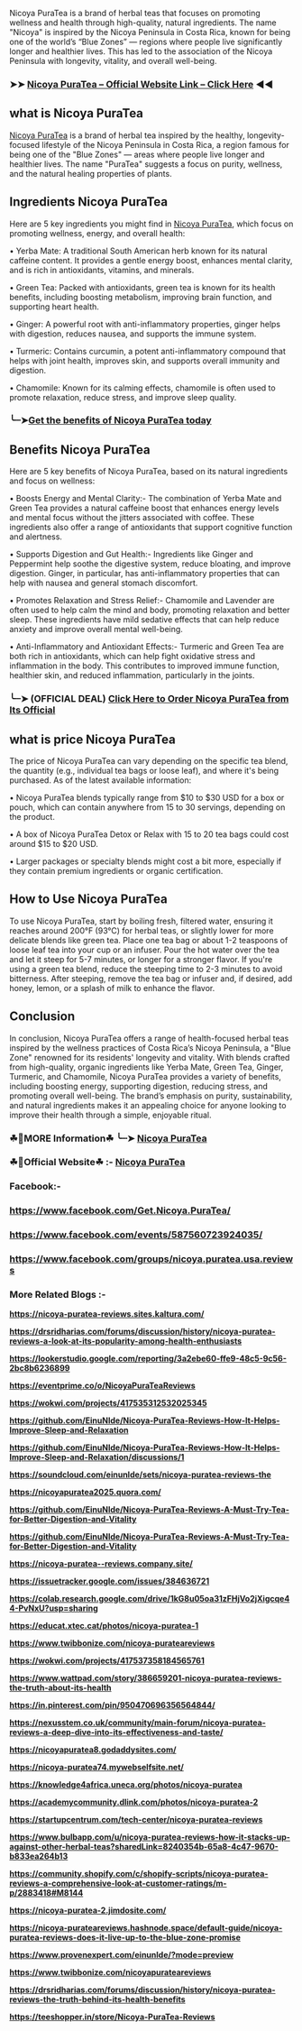 Nicoya PuraTea is a brand of herbal teas that focuses on promoting wellness and health through high-quality, natural ingredients. The name "Nicoya" is inspired by the Nicoya Peninsula in Costa Rica, known for being one of the world’s “Blue Zones” — regions where people live significantly longer and healthier lives. This has led to the association of the Nicoya Peninsula with longevity, vitality, and overall well-being.

### ➤➤ [Nicoya PuraTea – Official Website Link – Click Here](https://dailynutraboost.com/get-nicoya-puratea-reviews/) ◀◀

## what is Nicoya PuraTea

[Nicoya PuraTea](https://dailynutraboost.com/nicoya-puratea-reviews/) is a brand of herbal tea inspired by the healthy, longevity-focused lifestyle of the Nicoya Peninsula in Costa Rica, a region famous for being one of the "Blue Zones" — areas where people live longer and healthier lives. The name "PuraTea" suggests a focus on purity, wellness, and the natural healing properties of plants.


## Ingredients Nicoya PuraTea

Here are 5 key ingredients you might find in [Nicoya PuraTea](https://www.facebook.com/Get.Nicoya.PuraTea/), which focus on promoting wellness, energy, and overall health:

•	Yerba Mate: A traditional South American herb known for its natural caffeine content. It provides a gentle energy boost, enhances mental clarity, and is rich in antioxidants, vitamins, and minerals.

•	Green Tea: Packed with antioxidants, green tea is known for its health benefits, including boosting metabolism, improving brain function, and supporting heart health.

•	Ginger: A powerful root with anti-inflammatory properties, ginger helps with digestion, reduces nausea, and supports the immune system.

•	Turmeric: Contains curcumin, a potent anti-inflammatory compound that helps with joint health, improves skin, and supports overall immunity and digestion.

•	Chamomile: Known for its calming effects, chamomile is often used to promote relaxation, reduce stress, and improve sleep quality.

### ╰┈➤[Get the benefits of Nicoya PuraTea today](https://dailynutraboost.com/get-nicoya-puratea-reviews/)

## Benefits Nicoya PuraTea

Here are 5 key benefits of Nicoya PuraTea, based on its natural ingredients and focus on wellness:

•	Boosts Energy and Mental Clarity:- The combination of Yerba Mate and Green Tea provides a natural caffeine boost that enhances energy levels and mental focus without the jitters associated with coffee. These ingredients also offer a range of antioxidants that support cognitive function and alertness.

•	Supports Digestion and Gut Health:- Ingredients like Ginger and Peppermint help soothe the digestive system, reduce bloating, and improve digestion. Ginger, in particular, has anti-inflammatory properties that can help with nausea and general stomach discomfort.

•	Promotes Relaxation and Stress Relief:- Chamomile and Lavender are often used to help calm the mind and body, promoting relaxation and better sleep. These ingredients have mild sedative effects that can help reduce anxiety and improve overall mental well-being.

•	Anti-Inflammatory and Antioxidant Effects:- Turmeric and Green Tea are both rich in antioxidants, which can help fight oxidative stress and inflammation in the body. This contributes to improved immune function, healthier skin, and reduced inflammation, particularly in the joints.

### ╰┈➤ (OFFICIAL DEAL) [Click Here to Order Nicoya PuraTea from Its Official](https://dailynutraboost.com/get-nicoya-puratea-reviews/)

## what is price Nicoya PuraTea

The price of Nicoya PuraTea can vary depending on the specific tea blend, the quantity (e.g., individual tea bags or loose leaf), and where it's being purchased. As of the latest available information:

•	Nicoya PuraTea blends typically range from $10 to $30 USD for a box or pouch, which can contain anywhere from 15 to 30 servings, depending on the product.

•	A box of Nicoya PuraTea Detox or Relax with 15 to 20 tea bags could cost around $15 to $20 USD.

•	Larger packages or specialty blends might cost a bit more, especially if they contain premium ingredients or organic certification.

## How to Use Nicoya PuraTea

To use Nicoya PuraTea, start by boiling fresh, filtered water, ensuring it reaches around 200°F (93°C) for herbal teas, or slightly lower for more delicate blends like green tea. Place one tea bag or about 1-2 teaspoons of loose leaf tea into your cup or an infuser. Pour the hot water over the tea and let it steep for 5-7 minutes, or longer for a stronger flavor. If you're using a green tea blend, reduce the steeping time to 2-3 minutes to avoid bitterness. After steeping, remove the tea bag or infuser and, if desired, add honey, lemon, or a splash of milk to enhance the flavor. 


## Conclusion

In conclusion, Nicoya PuraTea offers a range of health-focused herbal teas inspired by the wellness practices of Costa Rica’s Nicoya Peninsula, a "Blue Zone" renowned for its residents' longevity and vitality. With blends crafted from high-quality, organic ingredients like Yerba Mate, Green Tea, Ginger, Turmeric, and Chamomile, Nicoya PuraTea provides a variety of benefits, including boosting energy, supporting digestion, reducing stress, and promoting overall well-being. The brand’s emphasis on purity, sustainability, and natural ingredients makes it an appealing choice for anyone looking to improve their health through a simple, enjoyable ritual.

### ☘📣MORE Information☘ ╰┈➤  [Nicoya PuraTea](https://dailynutraboost.com/nicoya-puratea-reviews/)

### ☘📣Official Website☘ :-  [Nicoya PuraTea](https://dailynutraboost.com/get-nicoya-puratea-reviews/)

### Facebook:- 

### https://www.facebook.com/Get.Nicoya.PuraTea/

### https://www.facebook.com/events/587560723924035/

### https://www.facebook.com/groups/nicoya.puratea.usa.reviews

### More Related Blogs :-

**https://nicoya-puratea-reviews.sites.kaltura.com/**

**https://drsridharias.com/forums/discussion/history/nicoya-puratea-reviews-a-look-at-its-popularity-among-health-enthusiasts**

**https://lookerstudio.google.com/reporting/3a2ebe60-ffe9-48c5-9c56-2bc8b6236899**

**https://eventprime.co/o/NicoyaPuraTeaReviews**

**https://wokwi.com/projects/417535312532025345**

**https://github.com/EinuNlde/Nicoya-PuraTea-Reviews-How-It-Helps-Improve-Sleep-and-Relaxation**

**https://github.com/EinuNlde/Nicoya-PuraTea-Reviews-How-It-Helps-Improve-Sleep-and-Relaxation/discussions/1**

**https://soundcloud.com/einunlde/sets/nicoya-puratea-reviews-the**

**https://nicoyapuratea2025.quora.com/**

**https://github.com/EinuNlde/Nicoya-PuraTea-Reviews-A-Must-Try-Tea-for-Better-Digestion-and-Vitality**

**https://github.com/EinuNlde/Nicoya-PuraTea-Reviews-A-Must-Try-Tea-for-Better-Digestion-and-Vitality**

**https://nicoya-puratea--reviews.company.site/**

**https://issuetracker.google.com/issues/384636721**

**https://colab.research.google.com/drive/1kG8u05oa31zFHjVo2jXigcqe44-PvNxU?usp=sharing**

**https://educat.xtec.cat/photos/nicoya-puratea-1**

**https://www.twibbonize.com/nicoya-purateareviews**

**https://wokwi.com/projects/417537358184565761**

**https://www.wattpad.com/story/386659201-nicoya-puratea-reviews-the-truth-about-its-health**

**https://in.pinterest.com/pin/950470696356564844/**

**https://nexusstem.co.uk/community/main-forum/nicoya-puratea-reviews-a-deep-dive-into-its-effectiveness-and-taste/**

**https://nicoyapuratea8.godaddysites.com/**

**https://nicoya-puratea74.mywebselfsite.net/**

**https://knowledge4africa.uneca.org/photos/nicoya-puratea**

**https://academycommunity.dlink.com/photos/nicoya-puratea-2**

**https://startupcentrum.com/tech-center/nicoya-puratea-reviews**

**https://www.bulbapp.com/u/nicoya-puratea-reviews-how-it-stacks-up-against-other-herbal-teas?sharedLink=8240354b-65a8-4c47-9670-b833ea264b13**

**https://community.shopify.com/c/shopify-scripts/nicoya-puratea-reviews-a-comprehensive-look-at-customer-ratings/m-p/2883418#M8144**

**https://nicoya-puratea-2.jimdosite.com/**

**https://nicoya-purateareviews.hashnode.space/default-guide/nicoya-puratea-reviews-does-it-live-up-to-the-blue-zone-promise**

**https://www.provenexpert.com/einunlde/?mode=preview**

**https://www.twibbonize.com/nicoyapurateareviews**

**https://drsridharias.com/forums/discussion/history/nicoya-puratea-reviews-the-truth-behind-its-health-benefits**

**https://teeshopper.in/store/Nicoya-PuraTea-Reviews**
